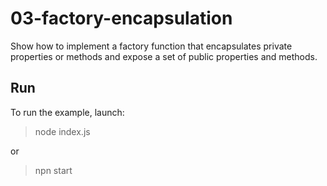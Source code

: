 # 03-factory-encapsulation

Show how to implement a factory function that encapsulates private properties or methods and expose a set of public properties and methods.

## Run

To run the example, launch:

> node index.js

or

> npn start
